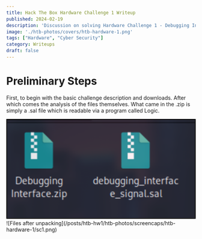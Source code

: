 ```yaml
---
title: Hack The Box Hardware Challenge 1 Writeup
published: 2024-02-19
description: 'Discussion on solving Hardware Challenge 1 - Debugging Interface on HTB'
image: './htb-photos/covers/htb-hardware-1.png'
tags: ["Hardware", "Cyber Security"]
category: Writeups
draft: false 
---
```


# Preliminary Steps

First, to begin with the basic challenge description and downloads. After which comes the analysis of the files themselves. What came in the .zip is simply a .sal file which is readable via a program called Logic.

<img src="./htb-photos/screencaps/htb-hardware-1/sc1.png" alt="Files after unpacking.">
![Files after unpacking](/posts/htb-hw1/htb-photos/screencaps/htb-hardware-1/sc1.png)
